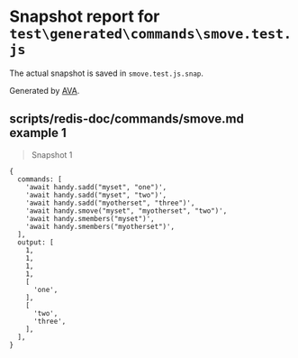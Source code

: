 # Snapshot report for `test\generated\commands\smove.test.js`

The actual snapshot is saved in `smove.test.js.snap`.

Generated by [AVA](https://ava.li).

## scripts/redis-doc/commands/smove.md example 1

> Snapshot 1

    {
      commands: [
        'await handy.sadd("myset", "one")',
        'await handy.sadd("myset", "two")',
        'await handy.sadd("myotherset", "three")',
        'await handy.smove("myset", "myotherset", "two")',
        'await handy.smembers("myset")',
        'await handy.smembers("myotherset")',
      ],
      output: [
        1,
        1,
        1,
        1,
        [
          'one',
        ],
        [
          'two',
          'three',
        ],
      ],
    }
